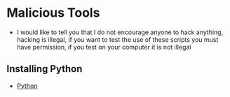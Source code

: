 # Malicious Tools
- I would like to tell you that I do not encourage anyone to hack anything, hacking is illegal, if you want to test the use of these scripts you must have permission, if you test on your computer it is not illegal

## Installing Python

- [Python](https://www.python.org/)
